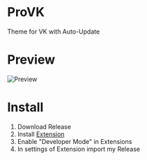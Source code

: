 # ProVK
Theme for VK with Auto-Update

# Preview
![Preview](https://prochopa.github.io/ProVK/ProVK.png)

# Install
1. Download Release
2. Install [Extension](https://chrome.google.com/webstore/detail/user-javascript-and-css/nbhcbdghjpllgmfilhnhkllmkecfmpld)
3. Enable "Developer Mode" in Extensions
4. In settings of Extension import my Release
